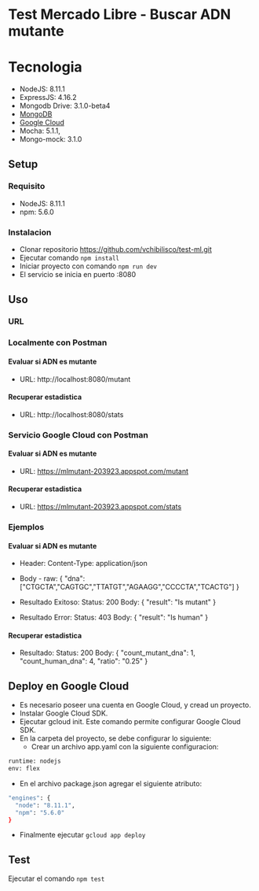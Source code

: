 # Test Mercado Libre - Buscar ADN mutante

# Tecnologia

- NodeJS: 8.11.1
- ExpressJS: 4.16.2
- Mongodb Drive: 3.1.0-beta4
- [MongoDB](https://mlab.com/)
- [Google Cloud](https://cloud.google.com/)
- Mocha: 5.1.1,
- Mongo-mock: 3.1.0

## Setup

### Requisito

- NodeJS: 8.11.1
- npm: 5.6.0

### Instalacion

- Clonar repositorio https://github.com/vchibilisco/test-ml.git
- Ejecutar comando `npm install`
- Iniciar proyecto con comando `npm run dev`
- El servicio se inicia en puerto :8080

## Uso

### URL
### Localmente con Postman

#### Evaluar si ADN es mutante

- URL: http://localhost:8080/mutant

#### Recuperar estadistica

- URL: http://localhost:8080/stats

### Servicio Google Cloud con Postman

#### Evaluar si ADN es mutante

- URL: https://mlmutant-203923.appspot.com/mutant

#### Recuperar estadistica

- URL: https://mlmutant-203923.appspot.com/stats

### Ejemplos
#### Evaluar si ADN es mutante

- Header:
    Content-Type: application/json
- Body - raw:
    { "dna": ["CTGCTA","CAGTGC","TTATGT","AGAAGG","CCCCTA","TCACTG"] }

- Resultado Exitoso: 
    Status: 200
    Body: { "result": "Is mutant" }

- Resultado Error:
    Status: 403
    Body: { "result": "Is human" }

#### Recuperar estadistica

- Resultado:
    Status: 200
    Body: 
      {
        "count_mutant_dna": 1,
        "count_human_dna": 4,
        "ratio": "0.25"
      }

## Deploy en Google Cloud

- Es necesario poseer una cuenta en Google Cloud, y cread un proyecto.
- Instalar Google Cloud SDK.
- Ejecutar gcloud init. Este comando permite configurar Google Cloud SDK.
- En la carpeta del proyecto, se debe configurar lo siguiente:
  - Crear un archivo app.yaml con la siguiente configuracion:

```bash
runtime: nodejs
env: flex
```

  - En el archivo package.json agregar el siguiente atributo:

```bash
"engines": {
  "node": "8.11.1",
  "npm": "5.6.0"
}
```

- Finalmente ejecutar `gcloud app deploy`

## Test

Ejecutar el comando `npm test`
